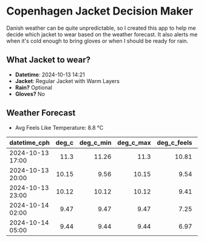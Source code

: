 
# Copenhagen Jacket Decision Maker

Danish weather can be quite unpredictable, so I created this app to help me decide which jacket to wear based on the weather forecast. 
It also alerts me when it's cold enough to bring gloves or when I should be ready for rain.

## What Jacket to wear?

- **Datetime**: 2024-10-13 14:21
- **Jacket**: Regular Jacket with Warm Layers
- **Rain?** Optional
- **Gloves?** No

## Weather Forecast
- Avg Feels Like Temperature: 8.8 °C

| datetime_cph     |   deg_c |   deg_c_min |   deg_c_max |   deg_c_feels | weather   | wind   | rain   |
|:-----------------|--------:|------------:|------------:|--------------:|:----------|:-------|:-------|
| 2024-10-13 17:00 |   11.3  |       11.26 |       11.3  |         10.81 | Rain      | Low    | Low    |
| 2024-10-13 20:00 |   10.15 |        9.56 |       10.15 |          9.54 | Clouds    | Low    | None   |
| 2024-10-13 23:00 |   10.12 |       10.12 |       10.12 |          9.41 | Clouds    | Low    | None   |
| 2024-10-14 02:00 |    9.47 |        9.47 |        9.47 |          7.25 | Clouds    | Low    | None   |
| 2024-10-14 05:00 |    9.44 |        9.44 |        9.44 |          6.97 | Clouds    | Low    | None   |
        